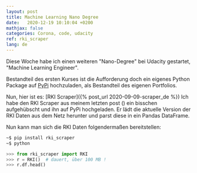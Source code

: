 ```yaml
---
layout: post
title: Machine Learning Nano Degree
date:   2020-12-19 10:10:04 +0200
mathjax: false
categories: Corona, code, udacity
ref: rki_scraper
lang: de
---
```


Diese Woche habe ich einen weiteren "Nano-Degree" bei Udacity gestartet,
"Machine Learning Engineer".

Bestandteil des ersten Kurses ist die Aufforderung doch ein eigenes Python
Package auf [PyPi](https://www.pypi.org) hochzuladen, als Bestandteil des
eigenen Portfolios.

Nun, hier ist es: [RKI Scraper]({% post_url 2020-09-09-scraper_de %}) Ich habe
den RKI Scraper aus meinem letzten post () ein bisschen aufgehübscht und ihn auf
PyPi hochgeladen. Er lädt die aktuelle Version der RKI Daten aus dem Netz
herunter und parst diese in ein Pandas DataFrame.

Nun kann man sich die RKI Daten folgendermaßen bereitstellen:

```bash
~$ pip install rki_scraper
~$ python
```

```python
>>> from rki_scraper import RKI
>>> r = RKI()  # dauert, über 100 MB !
>>> r.df.head()
```
